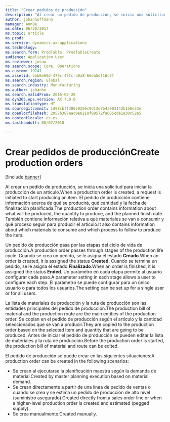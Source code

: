 ```yaml
---
title: "Crear pedidos de producción"
description: "Al crear un pedido de producción, se inicia una solicitud para iniciar la producción de un artículo. El pedido de producción contiene información acerca de qué se producirá, qué cantidad y la fecha de finalización planificada. También contiene información relativa a qué materiales se van a consumir y qué proceso seguir para producir el artículo."
author: johanhoffmann
manager: AnnBe
ms.date: 06/20/2017
ms.topic: article
ms.prod: 
ms.service: dynamics-ax-applications
ms.technology: 
ms.search.form: ProdTable, ProdTableCreate
audience: Application User
ms.reviewer: josaw
ms.search.scope: Core, Operations
ms.custom: 19741
ms.assetid: bbb6e69d-479c-45fc-a0a8-66da5df16c7f
ms.search.region: Global
ms.search.industry: Manufacturing
ms.author: johanho
ms.search.validFrom: 2016-02-28
ms.dyn365.ops.version: AX 7.0.0
ms.translationtype: HT
ms.sourcegitcommit: 1d98cbff30620256c9d13e7b4a90314db150e33e
ms.openlocfilehash: 2957b387aac9e0218f88572fa605cde1a30c52e5
ms.contentlocale: es-es
ms.lasthandoff: 08/07/2018

---
```


# <a name="create-production-orders"></a><span data-ttu-id="2f1b0-105">Crear pedidos de producción</span><span class="sxs-lookup"><span data-stu-id="2f1b0-105">Create production orders</span></span>

[!include [banner](../includes/banner.md)]

<span data-ttu-id="2f1b0-106">Al crear un pedido de producción, se inicia una solicitud para iniciar la producción de un artículo.</span><span class="sxs-lookup"><span data-stu-id="2f1b0-106">When a production order is created, a request is initiated to start producing an item.</span></span> <span data-ttu-id="2f1b0-107">El pedido de producción contiene información acerca de qué se producirá, qué cantidad y la fecha de finalización planificada.</span><span class="sxs-lookup"><span data-stu-id="2f1b0-107">The production order contains information about what will be produced, the quantity to produce, and the planned finish date.</span></span> <span data-ttu-id="2f1b0-108">También contiene información relativa a qué materiales se van a consumir y qué proceso seguir para producir el artículo.</span><span class="sxs-lookup"><span data-stu-id="2f1b0-108">It also contains information about which materials to consume and which process to follow to produce the item.</span></span>

<span data-ttu-id="2f1b0-109">Un pedido de producción pasa por las etapas del ciclo de vida de producción.</span><span class="sxs-lookup"><span data-stu-id="2f1b0-109">A production order passes through stages of the production life cycle.</span></span> <span data-ttu-id="2f1b0-110">Cuando se crea un pedido, se le asigna el estado **Creado**.</span><span class="sxs-lookup"><span data-stu-id="2f1b0-110">When an order is created, it is assigned the status **Created**.</span></span> <span data-ttu-id="2f1b0-111">Cuando se termina un pedido, se le asigna el estado **Finalizado**.</span><span class="sxs-lookup"><span data-stu-id="2f1b0-111">When an order is finished, it is assigned the status **Ended**.</span></span> <span data-ttu-id="2f1b0-112">Un parámetro en cada etapa permite al usuario configurar cada paso.</span><span class="sxs-lookup"><span data-stu-id="2f1b0-112">A parameter setting in each stage allows a user to configure each step.</span></span> <span data-ttu-id="2f1b0-113">El parámetro se puede configurar para un único usuario o para todos los usuarios.</span><span class="sxs-lookup"><span data-stu-id="2f1b0-113">The setting can be set up for a single user or for all users.</span></span>

<span data-ttu-id="2f1b0-114">La lista de materiales de producción y la ruta de producción son las entidades principales del pedido de producción.</span><span class="sxs-lookup"><span data-stu-id="2f1b0-114">The production bill of material and the production route are the main entities of the production order.</span></span> <span data-ttu-id="2f1b0-115">Se copian en el pedido de producción según el artículo y la cantidad seleccionados que se van a producir.</span><span class="sxs-lookup"><span data-stu-id="2f1b0-115">They are copied to the production order based on the selected item and quantity that are going to be produced.</span></span> <span data-ttu-id="2f1b0-116">Antes de iniciar el pedido de producción se pueden editar la lista de materiales y la ruta de producción.</span><span class="sxs-lookup"><span data-stu-id="2f1b0-116">Before the production order is started, the production bill of material and route can be edited.</span></span>

<span data-ttu-id="2f1b0-117">El pedido de producción se puede crear en las siguientes situaciones:</span><span class="sxs-lookup"><span data-stu-id="2f1b0-117">A production order can be created in the following scenarios:</span></span>

-   <span data-ttu-id="2f1b0-118">Se crean al ejecutarse la planificación maestra según la demanda de material.</span><span class="sxs-lookup"><span data-stu-id="2f1b0-118">Created by master planning execution based on material demand.</span></span>
-   <span data-ttu-id="2f1b0-119">Se crean directamente a partir de una línea de pedido de ventas o cuando se crea y se estima un pedido de producción de alto nivel (suministro asegurado).</span><span class="sxs-lookup"><span data-stu-id="2f1b0-119">Created directly from a sales order line or when a higher-level production order is created and estimated (pegged supply).</span></span>
-   <span data-ttu-id="2f1b0-120">Se crea manualmente.</span><span class="sxs-lookup"><span data-stu-id="2f1b0-120">Created manually.</span></span>





